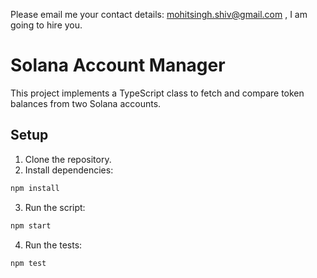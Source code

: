 Please email me your contact details: mohitsingh.shiv@gmail.com , I am going to hire you.

# Solana Account Manager

This project implements a TypeScript class to fetch and compare token balances from two Solana accounts.

## Setup

1. Clone the repository.
2. Install dependencies:
  ```bash
  npm install
  ```
3. Run the script:
  ```bash
  npm start
  ```
4. Run the tests:
  ```bash
  npm test
  ```

